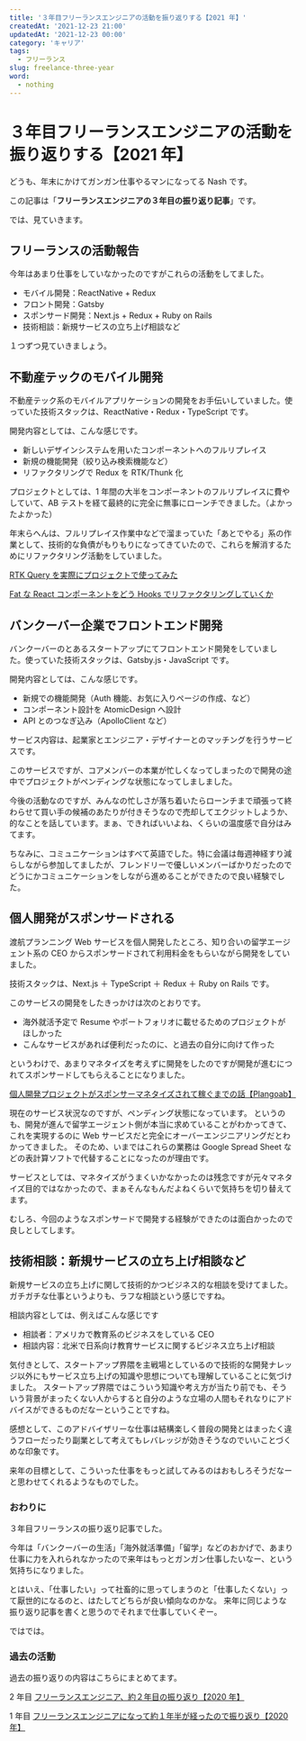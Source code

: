 ```yaml
---
title: '３年目フリーランスエンジニアの活動を振り返りする【2021 年】'
createdAt: '2021-12-23 21:00'
updatedAt: '2021-12-23 00:00'
category: 'キャリア'
tags:
  - フリーランス
slug: freelance-three-year
word:
  - nothing
---
```


# ３年目フリーランスエンジニアの活動を振り返りする【2021 年】

どうも、年末にかけてガンガン仕事やるマンになってる Nash です。

この記事は「**フリーランスエンジニアの３年目の振り返り記事**」です。

では、見ていきます。

## フリーランスの活動報告

今年はあまり仕事をしていなかったのですがこれらの活動をしてました。

- モバイル開発：ReactNative + Redux
- フロント開発：Gatsby
- スポンサード開発：Next.js + Redux + Ruby on Rails
- 技術相談：新規サービスの立ち上げ相談など

１つずつ見ていきましょう。

## 不動産テックのモバイル開発

不動産テック系のモバイルアプリケーションの開発をお手伝いしていました。使っていた技術スタックは、ReactNative・Redux・TypeScript です。

開発内容としては、こんな感じです。

- 新しいデザインシステムを用いたコンポーネントへのフルリプレイス
- 新規の機能開発（絞り込み検索機能など）
- リファクタリングで Redux を RTK/Thunk 化

プロジェクトとしては、1 年間の大半をコンポーネントのフルリプレイスに費やしていて、AB テストを経て最終的に完全に無事にローンチできました。（よかったよかった）

年末らへんは、フルリプレイス作業中などで溜まっていた「あとでやる」系の作業として、技術的な負債がもりもりになってきていたので、これらを解消するためにリファクタリング活動をしていました。

[RTK Query を実際にプロジェクトで使ってみた](/rtk-query)

[Fat な React コンポーネントをどう Hooks でリファクタリングしていくか](/refactor-fat-component)

## バンクーバー企業でフロントエンド開発

バンクーバーのとあるスタートアップにてフロントエンド開発をしていました。使っていた技術スタックは、Gatsby.js・JavaScript です。

開発内容としては、こんな感じです。

- 新規での機能開発（Auth 機能、お気に入りページの作成、など）
- コンポーネント設計を AtomicDesign へ設計
- API とのつなぎ込み（ApolloClient など）

サービス内容は、起業家とエンジニア・デザイナーとのマッチングを行うサービスです。

このサービスですが、コアメンバーの本業が忙しくなってしまったので開発の途中でプロジェクトがペンディングな状態になってしましました。

今後の活動なのですが、みんなの忙しさが落ち着いたらローンチまで頑張って終わらせて買い手の候補のあたりが付きそうなので売却してエクジットしようか、的なことを話しています。まぁ、できればいいよね、くらいの温度感で自分はみてます。

ちなみに、コミュニケーションはすべて英語でした。特に会議は毎週神経すり減らしながら参加してましたが、フレンドリーで優しいメンバーばかりだったのでどうにかコミュニケーションをしながら進めることができたので良い経験でした。

## 個人開発がスポンサードされる

渡航プランニング Web サービスを個人開発したところ、知り合いの留学エージェント系の CEO からスポンサードされて利用料金をもらいながら開発をしていました。

技術スタックは、Next.js ＋ TypeScript ＋ Redux ＋ Ruby on Rails です。

このサービスの開発をしたきっかけは次のとおりです。

- 海外就活予定で Resume やポートフォリオに載せるためのプロジェクトがほしかった
- こんなサービスがあれば便利だったのに、と過去の自分に向けて作った

というわけで、あまりマネタイズを考えずに開発をしたのですが開発が進むにつれてスポンサードしてもらえることになりました。

[個人開発プロジェクトがスポンサーマネタイズされて稼ぐまでの話【Plangoab】](/plangoab-sponsored)

現在のサービス状況なのですが、ペンディング状態になっています。
というのも、開発が進んで留学エージェント側が本当に求めていることがわかってきて、これを実現するのに Web サービスだと完全にオーバーエンジニアリングだとわかってきました。
そのため、いまではこれらの業務は Google Spread Sheet などの表計算ソフトで代替することになったのが理由です。

サービスとしては、マネタイズがうまくいかなかったのは残念ですが元々マネタイズ目的ではなかったので、まぁそんなもんだよねくらいで気持ちを切り替えてます。

むしろ、今回のようなスポンサードで開発する経験ができたのは面白かったので良しとしてします。

## 技術相談：新規サービスの立ち上げ相談など

新規サービスの立ち上げに関して技術的かつビジネス的な相談を受けてました。ガチガチな仕事というよりも、ラフな相談という感じですね。

相談内容としては、例えばこんな感じです

- 相談者：アメリカで教育系のビジネスをしている CEO
- 相談内容：北米で日系向け教育サービスに関するビジネス立ち上げ相談

気付きとして、スタートアップ界隈を主戦場としているので技術的な開発ナレッジ以外にもサービス立ち上げの知識や思想についても理解していることに気づけました。
スタートアップ界隈ではこういう知識や考え方が当たり前でも、そういう背景がまったくない人からすると自分のような立場の人間もそれなりにアドバイスができるものだなーということですね。

感想として、このアドバイザリーな仕事は結構楽しく普段の開発とはまったく違うフローだったり副業として考えてもレバレッジが効きそうなのでいいことづくめな印象です。

来年の目標として、こういった仕事をもっと試してみるのはおもしろそうだなーと思わせてくれるようなものでした。

### おわりに

３年目フリーランスの振り返り記事でした。

今年は「バンクーバーの生活」「海外就活準備」「留学」などのおかげで、あまり仕事に力を入れられなかったので来年はもっとガンガン仕事したいなー、という気持ちになりました。

とはいえ、「仕事したい」って社畜的に思ってしまうのと「仕事したくない」って厭世的になるのと、はたしてどちらが良い傾向なのかな。
来年に同じような振り返り記事を書くと思うのでそれまで仕事していくぞー。

ではでは。

### 過去の活動

過去の振り返りの内容はこちらにまとめてます。

2 年目
[フリーランスエンジニア、約２年目の振り返り【2020 年】](/freelance-two-year)

1 年目
[フリーランスエンジニアになって約１年半が経ったので振り返り【2020 年】](/freelance-one-year)
